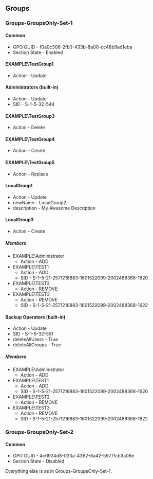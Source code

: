 ## Groups

### Groups-GroupsOnly-Set-1

#### Common

* GPO GUID - f0a0c308-2fb0-433b-8a00-cc48b9ad1eba
* Section State - Enabled

#### EXAMPLE\TestGroup1

* Action - Update

#### Administrators (built-in)

* Action - Update
* SID - S-1-5-32-544

#### EXAMPLE\TestGroup3

* Action - Delete

#### EXAMPLE\TestGroup4

* Action - Create

#### EXAMPLE\TestGroup5

* Action - Replace

#### LocalGroup1

* Action - Update
* newName - LocalGroup2
* description - My Awesome Description

#### LocalGroup3

* Action - Create

##### Members

* EXAMPLE\Administrator
  * Action - ADD
* EXAMPLE\TEST1
  * Action - ADD
  * SID - S-1-5-21-2571216883-1601522099-2002488368-1620
* EXAMPLE\TEST2
  * Action - REMOVE
* EXAMPLE\TEST3
  * Action - REMOVE
  * SID - S-1-5-21-2571216883-1601522099-2002488368-1622

#### Backup Operators (built-in)

* Action - Update
* SID - S-1-5-32-551
* deleteAllUsers - True
* deleteAllGroups - True

##### Members

* EXAMPLE\Administrator
  * Action - ADD
* EXAMPLE\TEST1
  * Action - ADD
  * SID - S-1-5-21-2571216883-1601522099-2002488368-1620
* EXAMPLE\TEST2
  * Action - REMOVE
* EXAMPLE\TEST3
  * Action - REMOVE
  * SID - S-1-5-21-2571216883-1601522099-2002488368-1622

### Groups-GroupsOnly-Set-2

#### Common

* GPO GUID - 4c6924d8-020a-4362-8a42-5977fcb3a06e
* Section State - Disabled

Everything else is as in Groups-GroupsOnly-Set-1.